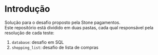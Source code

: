 # Introdução
  
Solução para o desafio proposto pela Stone pagamentos.  
Este repositório está dividido em duas pastas, cada qual responsável pela resolução de cada teste:  
  
  
1.  `database`: desafio em SQL
2.  `shopping_list`: desafio de lista de compras